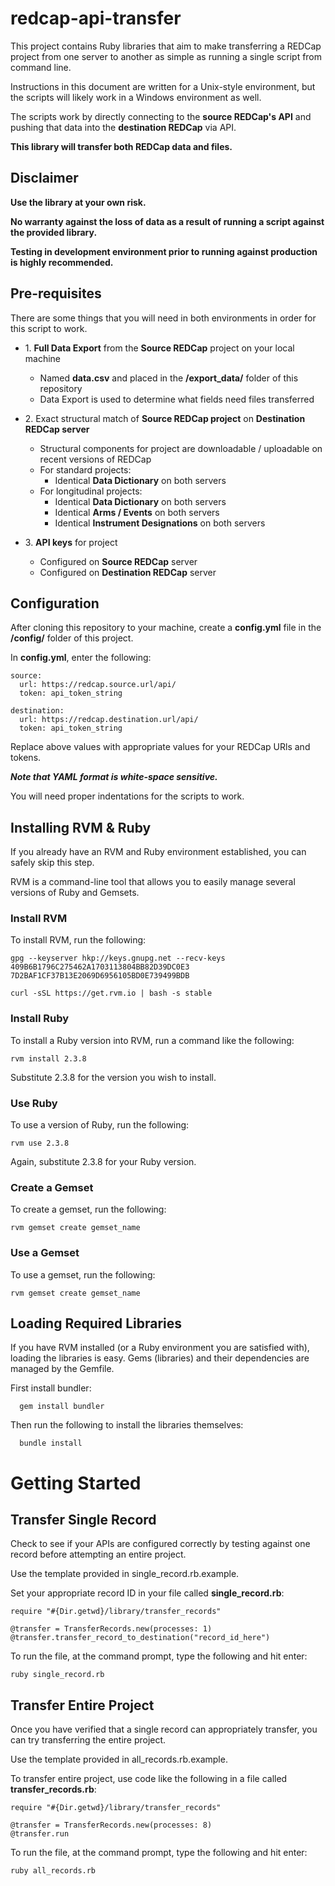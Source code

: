 # redcap-api-transfer

This project contains Ruby libraries that aim to make transferring a REDCap project from one server to another as simple as running a single script from command line.

Instructions in this document are written for a Unix-style environment, but the scripts will likely work in a Windows environment as well.

The scripts work by directly connecting to the **source REDCap's API** and pushing that data into the **destination REDCap** via API.

**This library will transfer both REDCap data and files.**

## Disclaimer

**Use the library at your own risk.**  

**No warranty against the loss of data as a result of running a script against the provided library.**

**Testing in development environment prior to running against production is highly recommended.**

## Pre-requisites

There are some things that you will need in both environments in order for this script to work.

* 1\. **Full Data Export** from the **Source REDCap** project on your local machine
    * Named **data.csv** and placed in the **/export_data/** folder of this repository
    * Data Export is used to determine what fields need files transferred
    
* 2\. Exact structural match of **Source REDCap project** on **Destination REDCap server**
    * Structural components for project are downloadable / uploadable on recent versions of REDCap
    * For standard projects:
        * Identical  **Data Dictionary** on both servers
    * For longitudinal projects:
        * Identical  **Data Dictionary** on both servers
        * Identical **Arms / Events** on both servers
        * Identical **Instrument Designations** on both servers
    

* 3\. **API keys** for project
  * Configured on **Source REDCap** server
  * Configured on **Destination REDCap** server 
        

## Configuration

After cloning this repository to your machine, create a **config.yml** file in the **/config/** folder of this project.

In **config.yml**, enter the following:

    source:
      url: https://redcap.source.url/api/
      token: api_token_string
    
    destination:
      url: https://redcap.destination.url/api/
      token: api_token_string 
      
Replace above values with appropriate values for your REDCap URls and tokens.          
    
**_Note that YAML format is white-space sensitive._**  

You will need proper indentations for the scripts to work.    
    
## Installing RVM & Ruby 

If you already have an RVM and Ruby environment established, you can safely skip this step.

RVM is a command-line tool that allows you to easily manage several versions of Ruby and Gemsets.

### Install RVM

To install RVM, run the following:
    
    gpg --keyserver hkp://keys.gnupg.net --recv-keys 409B6B1796C275462A1703113804BB82D39DC0E3 7D2BAF1CF37B13E2069D6956105BD0E739499BDB
    
    curl -sSL https://get.rvm.io | bash -s stable

### Install Ruby

To install a Ruby version into RVM, run a command like the following:

    rvm install 2.3.8

Substitute 2.3.8 for the version you wish to install.  

### Use Ruby

To use a version of Ruby, run the following:

    rvm use 2.3.8
    
Again, substitute 2.3.8 for your Ruby version.    

### Create a Gemset

To create a gemset, run the following:

    rvm gemset create gemset_name

### Use a Gemset

To use a gemset, run the following:

    rvm gemset create gemset_name


## Loading Required Libraries

If you have RVM installed (or a Ruby environment you are satisfied with), loading the libraries is easy.  Gems (libraries) and their dependencies are managed by the Gemfile.  

First install bundler:

      gem install bundler
      
Then run the following to install the libraries themselves:  
      
      bundle install      
      
# Getting Started

    
## Transfer Single Record

Check to see if your APIs are configured correctly by testing against one record before attempting an entire project.

Use the template provided in single_record.rb.example.

Set your appropriate record ID in your file called **single_record.rb**: 

    require "#{Dir.getwd}/library/transfer_records"
    
    @transfer = TransferRecords.new(processes: 1)
    @transfer.transfer_record_to_destination("record_id_here")
    
To run the file, at the command prompt, type the following and hit enter:

    ruby single_record.rb
    
    
## Transfer Entire Project
        
Once you have verified that a single record can appropriately transfer, you can try transferring the entire project.

Use the template provided in all_records.rb.example.

To transfer entire project, use code like the following in a file called **transfer_records.rb**: 

    require "#{Dir.getwd}/library/transfer_records"
    
    @transfer = TransferRecords.new(processes: 8)
    @transfer.run   
    
To run the file, at the command prompt, type the following and hit enter:

    ruby all_records.rb
